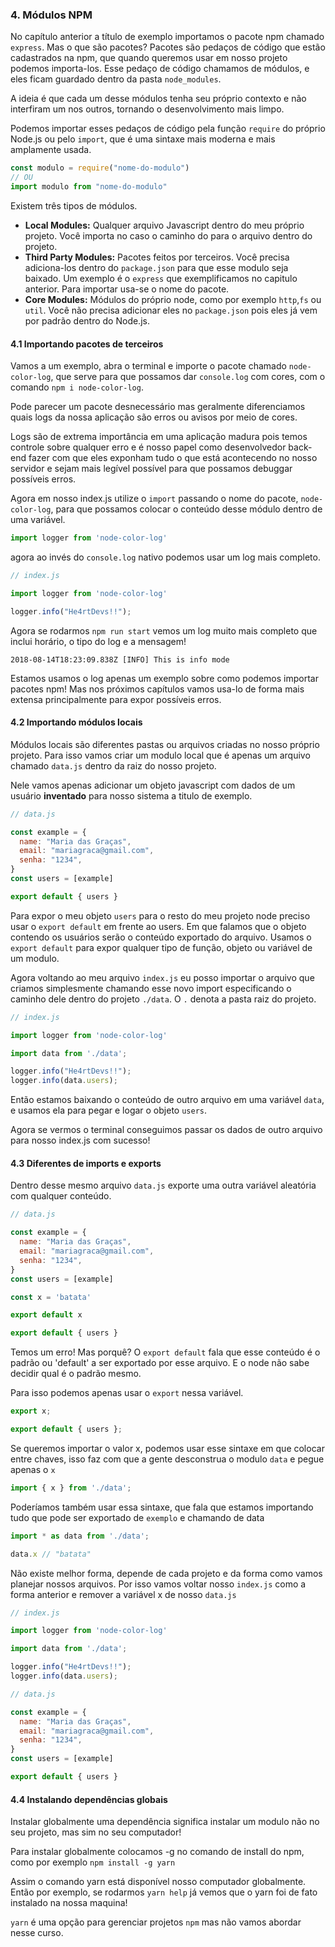 ### 4. Módulos NPM

No capítulo anterior a título de exemplo importamos o pacote npm chamado `express`. Mas o que são pacotes?
Pacotes são pedaços de código que estão cadastrados na npm, que quando queremos usar em nosso projeto podemos importa-los. Esse pedaço de código chamamos de módulos, e eles ficam guardado dentro da pasta `node_modules`.

A ideia é que cada um desse módulos tenha seu próprio contexto e não interfiram um nos outros, tornando o desenvolvimento mais limpo.

Podemos importar esses pedaços de código pela função `require` do próprio Node.js ou pelo `import`, que é uma sintaxe mais moderna e mais amplamente usada.

```javascript
const modulo = require("nome-do-modulo")
// OU
import modulo from "nome-do-modulo"
```

Existem três tipos de módulos.

- **Local Modules:** Qualquer arquivo Javascript dentro do meu próprio projeto. Você importa no caso o caminho do para o arquivo dentro do projeto.
- **Third Party Modules:** Pacotes feitos por terceiros. Você precisa adiciona-los dentro do `package.json` para que esse modulo seja baixado. Um exemplo é o `express` que exemplificamos no capitulo anterior. Para importar usa-se o nome do pacote.
- **Core Modules:** Módulos do próprio node, como por exemplo `http`,`fs` ou `util`. Você não precisa adicionar eles no `package.json` pois eles já vem por padrão dentro do Node.js.

#### 4.1 Importando pacotes de terceiros

Vamos a um exemplo, abra o terminal e importe o pacote chamado `node-color-log`, que serve para que possamos dar `console.log` com cores, com o comando `npm i node-color-log`.

Pode parecer um pacote desnecessário mas geralmente diferenciamos quais logs da nossa aplicação são erros ou avisos por meio de cores.

Logs são de extrema importância em uma aplicação madura pois temos controle sobre qualquer erro e é nosso papel como desenvolvedor back-end fazer com que eles exponham tudo o que está acontecendo no nosso servidor e sejam mais legível possível para que possamos debuggar possíveis erros.

Agora em nosso index.js utilize o `import` passando o nome do pacote, `node-color-log`, para que possamos colocar o conteúdo desse módulo dentro de uma variável.

```javascript
import logger from 'node-color-log'
```

agora ao invés do `console.log` nativo podemos usar um log mais completo.

```javascript
// index.js

import logger from 'node-color-log'

logger.info("He4rtDevs!!");
```

Agora se rodarmos `npm run start` vemos um log muito mais completo que inclui horário, o tipo do log e a mensagem!

`2018-08-14T18:23:09.838Z [INFO] This is info mode`

Estamos usamos o log apenas um exemplo sobre como podemos importar pacotes npm!
Mas nos próximos capítulos vamos usa-lo de forma mais extensa principalmente para expor possíveis erros.

#### 4.2 Importando módulos locais

Módulos locais são diferentes pastas ou arquivos criadas no nosso próprio projeto.
Para isso vamos criar um modulo local que é apenas um arquivo chamado `data.js` dentro da raiz do nosso projeto.

Nele vamos apenas adicionar um objeto javascript com dados de um usuário **inventado** para nosso sistema a titulo de exemplo.

```javascript
// data.js

const example = {
  name: "Maria das Graças",
  email: "mariagraca@gmail.com",
  senha: "1234",
}
const users = [example]

export default { users }
```

Para expor o meu objeto `users` para o resto do meu projeto node preciso usar o `export default` em frente ao users. Em que falamos que o objeto contendo os usuários serão o conteúdo exportado do arquivo.
Usamos o `export default` para expor qualquer tipo de função, objeto ou variável de um modulo.


Agora voltando ao meu arquivo `index.js` eu posso importar o arquivo que criamos simplesmente chamando esse novo import especificando o caminho dele dentro do projeto `./data`. O `.` denota a pasta raiz do projeto.

```javascript
// index.js

import logger from 'node-color-log'

import data from './data';

logger.info("He4rtDevs!!");
logger.info(data.users);
```

Então estamos baixando o conteúdo de outro arquivo em uma variável `data`, e usamos ela para pegar e logar o objeto `users`.

Agora se vermos o terminal conseguimos passar os dados de outro arquivo para nosso index.js com sucesso!

#### 4.3 Diferentes de imports e exports

Dentro desse mesmo arquivo `data.js` exporte uma outra variável aleatória com qualquer conteúdo.

``` javascript
// data.js

const example = {
  name: "Maria das Graças",
  email: "mariagraca@gmail.com",
  senha: "1234",
}
const users = [example]

const x = 'batata'

export default x

export default { users }
```

Temos um erro! Mas porquê? O `export default` fala que esse conteúdo é o padrão ou 'default' a ser exportado por esse arquivo. E o node não sabe decidir qual é o padrão mesmo.

Para isso podemos apenas usar o `export` nessa variável.

```javascript
export x;

export default { users };
```

Se queremos importar o valor x, podemos usar esse sintaxe em que colocar entre chaves, isso faz com que a gente desconstrua o modulo `data` e pegue apenas o `x`

```javascript
import { x } from './data';
```

Poderíamos também usar essa sintaxe, que fala que estamos importando tudo que pode ser exportado de `exemplo` e chamando de data

```javascript
import * as data from './data';

data.x // "batata"
```

Não existe melhor forma, depende de cada projeto e da forma como vamos planejar nossos arquivos. Por isso vamos voltar nosso `index.js` como a forma anterior e remover a variável x de nosso `data.js`

```javascript
// index.js

import logger from 'node-color-log'

import data from './data';

logger.info("He4rtDevs!!");
logger.info(data.users);
```

```javascript
// data.js

const example = {
  name: "Maria das Graças",
  email: "mariagraca@gmail.com",
  senha: "1234",
}
const users = [example]

export default { users }
```

#### 4.4 Instalando dependências globais

Instalar globalmente uma dependência significa instalar um modulo não no seu projeto, mas sim no seu computador!

Para instalar globalmente colocamos -g no comando de install do npm, como por exemplo `npm install -g yarn`

Assim o comando yarn está disponível nosso computador globalmente. Então por exemplo, se rodarmos `yarn help` já vemos que o yarn foi de fato instalado na nossa maquina!

`yarn` é uma opção para gerenciar projetos `npm` mas não vamos abordar nesse curso.